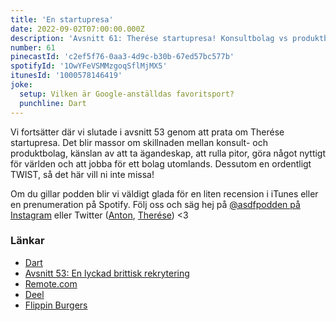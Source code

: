 ```yaml
---
title: 'En startupresa'
date: 2022-09-02T07:00:00.000Z
description: 'Avsnitt 61: Therése startupresa! Konsultbolag vs produktbolag! Ägandeskap, att rulla pitor, jobba för ett bolag utomlands och en TWIST!'
number: 61
pinecastId: 'c2ef5f76-0aa3-4d9c-b30b-67ed57bc577b'
spotifyId: '1OwYFeVSMMzgoqSflMjMX5'
itunesId: '1000578146419'
joke:
  setup: Vilken är Google-anställdas favoritsport?
  punchline: Dart
---
```


Vi fortsätter där vi slutade i avsnitt 53 genom att prata om Therése startupresa. Det blir massor om skillnaden mellan konsult- och produktbolag, känslan av att ta ägandeskap, att rulla pitor, göra något nyttigt för världen och att jobba för ett bolag utomlands. Dessutom en ordentligt TWIST, så det här vill ni inte missa!

Om du gillar podden blir vi väldigt glada för en liten recension i iTunes eller en prenumeration på Spotify. Följ oss och säg hej på [@asdfpodden på Instagram](https://www.instagram.com/asdfpodden/) eller Twitter ([Anton](https://twitter.com/Awnton), [Therése](https://twitter.com/tkomstadius)) &lt;3

### Länkar

- [Dart](https://dart.dev)
- [Avsnitt 53: En lyckad brittisk rekrytering](https://asdf.pizza/53-en-lyckad-brittisk-rekrytering/)
- [Remote.com](https://remote.com)
- [Deel](https://www.deel.com)
- [Flippin Burgers](https://flippinburgers.se)
